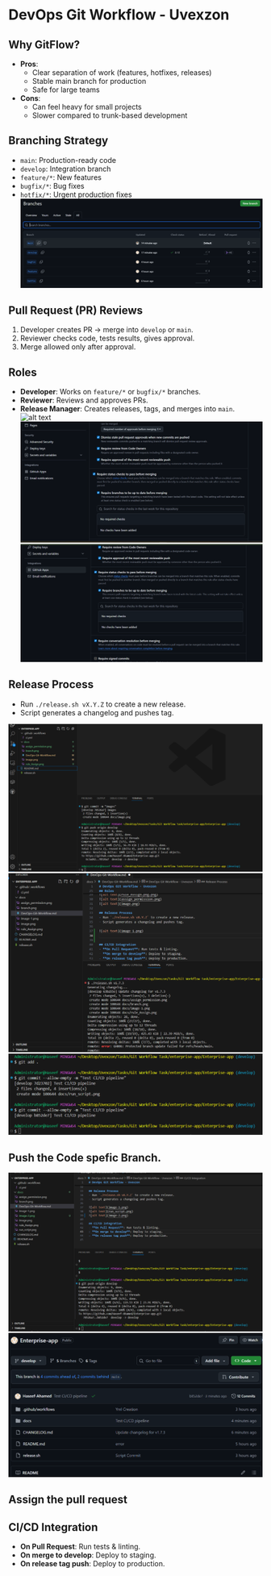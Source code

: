 # DevOps Git Workflow - Uvexzon

## Why GitFlow?
- **Pros**: 
  - Clear separation of work (features, hotfixes, releases)
  - Stable main branch for production
  - Safe for large teams
- **Cons**:
  - Can feel heavy for small projects
  - Slower compared to trunk-based development

## Branching Strategy
- `main`: Production-ready code
- `develop`: Integration branch
- `feature/*`: New features
- `bugfix/*`: Bug fixes
- `hotfix/*`: Urgent production fixes
![alt text](branch.png)

## Pull Request (PR) Reviews
1. Developer creates PR → merge into `develop` or `main`.
2. Reviewer checks code, tests results, gives approval.
3. Merge allowed only after approval.

## Roles
- **Developer**: Works on `feature/*` or `bugfix/*` branches.
- **Reviewer**: Reviews and approves PRs.
- **Release Manager**: Creates releases, tags, and merges into `main`.
![alt text](rule_Assign.png.png)
![alt text](assign_permission.png)
![alt text](image.png)

## Release Process
- Run `./release.sh vX.Y.Z` to create a new release.
- Script generates a changelog and pushes tag.

![alt text](image-1.png)
![alt text](run_script.png)
![alt text](image-2.png)

## Push the Code spefic Branch. 
![alt text](image-3.png)
![alt text](image-4.png)

## Assign the pull request 


## CI/CD Integration
- **On Pull Request**: Run tests & linting.
- **On merge to develop**: Deploy to staging.
- **On release tag push**: Deploy to production.
